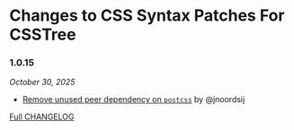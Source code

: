 # Changes to CSS Syntax Patches For CSSTree

### 1.0.15

_October 30, 2025_

- [Remove unused peer dependency on `postcss`](https://github.com/csstools/postcss-plugins/pull/1708) by @jnoordsij

[Full CHANGELOG](https://github.com/csstools/postcss-plugins/tree/main/packages/css-syntax-patches-for-csstree/CHANGELOG.md)
